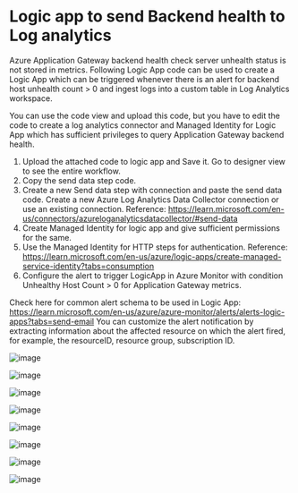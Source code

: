 # Logic app to send Backend health to Log analytics

Azure Application Gateway backend health check server unhealth status is not stored in metrics. Following Logic App code can be used to create a Logic App which can be triggered whenever there is an alert for backend host unhealth count > 0 and ingest logs into a custom table in Log Analytics workspace. 

You can use the code view and upload this code, but you have to edit the code to create a log analytics connector and Managed Identity for Logic App which has sufficient privileges to query Application Gateway backend health.
1. Upload the attached code to logic app and Save it. Go to designer view to see the entire workflow. 
2. Copy the send data step code.
3. Create a new Send data step with connection and paste the send data code. Create a new Azure Log Analytics Data Collector connection or use an existing connection. Reference: https://learn.microsoft.com/en-us/connectors/azureloganalyticsdatacollector/#send-data
4. Create Managed Identity for logic app and give sufficient permissions for the same.
5. Use the Managed Identity for HTTP steps for authentication. Reference: https://learn.microsoft.com/en-us/azure/logic-apps/create-managed-service-identity?tabs=consumption
6. Configure the alert to trigger LogicApp in Azure Monitor with condition Unhealthy Host Count > 0 for Application Gateway metrics. 

Check here for common alert schema to be used in Logic App: https://learn.microsoft.com/en-us/azure/azure-monitor/alerts/alerts-logic-apps?tabs=send-email
You can customize the alert notification by extracting information about the affected resource on which the alert fired, for example, the resourceID, resource group, subscription ID. 


![image](https://github.com/sayanroy1302/AzureAppGWBackendHealthMonitoring/assets/141024289/b1060a70-0bc6-4032-a9ec-be059c69b067)

![image](https://github.com/sayanroy1302/AzureAppGWBackendHealthMonitoring/assets/141024289/9f22cb94-853c-413f-9a35-991aa3203d65)

![image](https://github.com/sayanroy1302/AzureAppGWBackendHealthMonitoring/assets/141024289/3e8c9592-30f5-4be9-91f2-48169681daf6)

![image](https://github.com/sayanroy1302/AzureAppGWBackendHealthMonitoring/assets/141024289/38c932e4-29c8-4602-8b99-24b73002f18b)

![image](https://github.com/sayanroy1302/AzureAppGWBackendHealthMonitoring/assets/141024289/d747c6ac-f682-4ca2-a1e4-995212156b5f)

![image](https://github.com/sayanroy1302/AzureAppGWBackendHealthMonitoring/assets/141024289/844514e8-cf13-47a6-a275-e1af13564640)

![image](https://github.com/sayanroy1302/AzureAppGWBackendHealthMonitoring/assets/141024289/8f1f410e-cfdb-492c-97df-f4498dd0bc0c)

![image](https://github.com/sayanroy1302/AzureAppGWBackendHealthMonitoring/assets/141024289/2d2ca0f7-f985-4620-a2d8-b92ca5151626)


